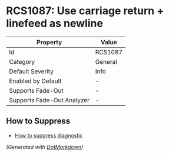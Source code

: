 # RCS1087: Use carriage return \+ linefeed as newline

| Property                    | Value   |
| --------------------------- | ------- |
| Id                          | RCS1087 |
| Category                    | General |
| Default Severity            | Info    |
| Enabled by Default          | \-      |
| Supports Fade\-Out          | \-      |
| Supports Fade\-Out Analyzer | \-      |

## How to Suppress

* [How to suppress diagnostic](../HowToConfigureAnalyzers#how-to-suppress-a-diagnostic.md)

*\(Generated with [DotMarkdown](http://github.com/JosefPihrt/DotMarkdown)\)*